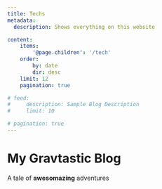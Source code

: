 ```yaml
---
title: Techs
metadata:
  description: Shows everything on this website

content:
    items: 
        '@page.children': '/tech'
    order:
        by: date
        dir: desc
    limit: 12
    pagination: true

# feed:
#     description: Sample Blog Description
#     limit: 10

# pagination: true
---
```


# My Gravtastic Blog
A tale of **awesomazing** adventures
